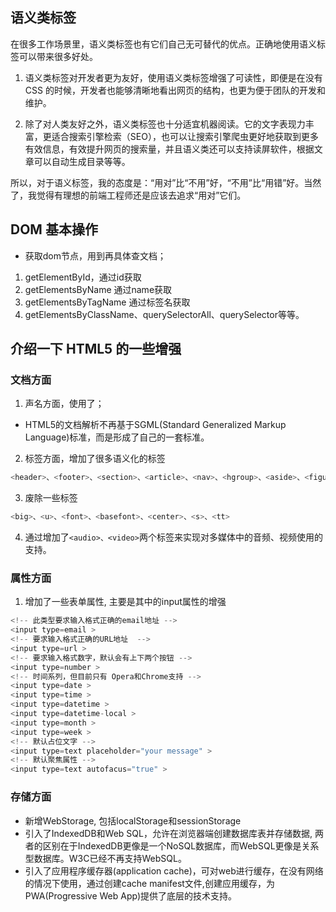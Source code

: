 ## 语义类标签
在很多工作场景里，语义类标签也有它们自己无可替代的优点。正确地使用语义标签可以带来很多好处。

1. 语义类标签对开发者更为友好，使用语义类标签增强了可读性，即便是在没有 CSS 的时候，开发者也能够清晰地看出网页的结构，也更为便于团队的开发和维护。

2. 除了对人类友好之外，语义类标签也十分适宜机器阅读。它的文字表现力丰富，更适合搜索引擎检索（SEO），也可以让搜索引擎爬虫更好地获取到更多有效信息，有效提升网页的搜索量，并且语义类还可以支持读屏软件，根据文章可以自动生成目录等等。

所以，对于语义标签，我的态度是：“用对”比“不用”好，“不用”比“用错”好。当然了，我觉得有理想的前端工程师还是应该去追求“用对”它们。

## DOM 基本操作
- 获取dom节点，用到再具体查文档；
1. getElementById，通过id获取
2. getElementsByName 通过name获取
3. getElementsByTagName 通过标签名获取
4. getElementsByClassName、querySelectorAll、querySelector等等。

## 介绍一下 HTML5 的一些增强
### 文档方面
1. 声名方面，使用了<!DOCTYPE html>；
- HTML5的文档解析不再基于SGML(Standard Generalized Markup Language)标准，而是形成了自己的一套标准。
2. 标签方面，增加了很多语义化的标签
```js
<header>、<footer>、<section>、<article>、<nav>、<hgroup>、<aside>、<figure>
``` 
3. 废除一些标签
```js
<big>、<u>、<font>、<basefont>、<center>、<s>、<tt>
```
4. 通过增加了``<audio>、<video>``两个标签来实现对多媒体中的音频、视频使用的支持。
### 属性方面
1. 增加了一些表单属性, 主要是其中的input属性的增强
```js
<!-- 此类型要求输入格式正确的email地址 -->
<input type=email >
<!-- 要求输入格式正确的URL地址  -->
<input type=url >
<!-- 要求输入格式数字，默认会有上下两个按钮 -->
<input type=number >
<!-- 时间系列，但目前只有 Opera和Chrome支持 -->
<input type=date >
<input type=time >
<input type=datetime >
<input type=datetime-local >
<input type=month >
<input type=week >
<!-- 默认占位文字 -->
<input type=text placeholder="your message" >
<!-- 默认聚焦属性 -->
<input type=text autofacus="true" >
```
### 存储方面
- 新增WebStorage, 包括localStorage和sessionStorage
- 引入了IndexedDB和Web SQL，允许在浏览器端创建数据库表并存储数据, 两者的区别在于IndexedDB更像是一个NoSQL数据库，而WebSQL更像是关系型数据库。W3C已经不再支持WebSQL。
- 引入了应用程序缓存器(application cache)，可对web进行缓存，在没有网络的情况下使用，通过创建cache manifest文件,创建应用缓存，为PWA(Progressive Web App)提供了底层的技术支持。



